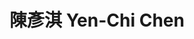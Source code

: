 ---
chinese_name: 陳彥淇
english_name: Yen-Chi Chen
title: 陳彥淇 Yen-Chi Chen
id: yenchichen
collection: members
type: full-time research assistant
position: Full-time Research Assistant 
department: Becker Friedman Institute, University of Chicago
image_path: https://source.unsplash.com/collection/139386/600x600?a=.png
collection: members
photo: ft_ra/yenchichen.jpeg
blurb: 123
---